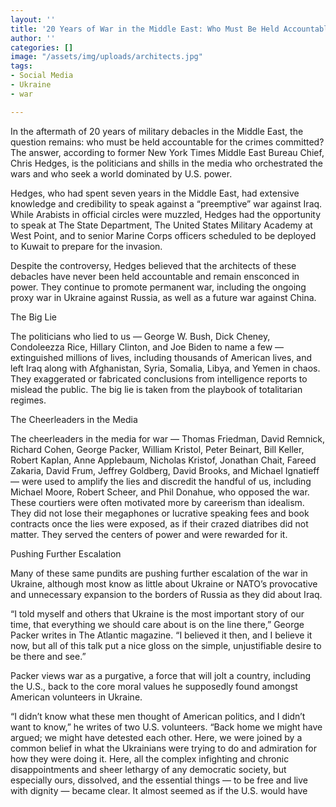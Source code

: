 ```yaml
---
layout: ''
title: '20 Years of War in the Middle East: Who Must Be Held Accountable?'
author: ''
categories: []
image: "/assets/img/uploads/architects.jpg"
tags:
- Social Media
- Ukraine
- war

---
```

In the aftermath of 20 years of military debacles in the Middle East, the question remains: who must be held accountable for the crimes committed? The answer, according to former New York Times Middle East Bureau Chief, Chris Hedges, is the politicians and shills in the media who orchestrated the wars and who seek a world dominated by U.S. power.

Hedges, who had spent seven years in the Middle East, had extensive knowledge and credibility to speak against a “preemptive” war against Iraq. While Arabists in official circles were muzzled, Hedges had the opportunity to speak at The State Department, The United States Military Academy at West Point, and to senior Marine Corps officers scheduled to be deployed to Kuwait to prepare for the invasion.

Despite the controversy, Hedges believed that the architects of these debacles have never been held accountable and remain ensconced in power. They continue to promote permanent war, including the ongoing proxy war in Ukraine against Russia, as well as a future war against China.

The Big Lie

The politicians who lied to us — George W. Bush, Dick Cheney, Condoleezza Rice, Hillary Clinton, and Joe Biden to name a few — extinguished millions of lives, including thousands of American lives, and left Iraq along with Afghanistan, Syria, Somalia, Libya, and Yemen in chaos. They exaggerated or fabricated conclusions from intelligence reports to mislead the public. The big lie is taken from the playbook of totalitarian regimes.

The Cheerleaders in the Media

The cheerleaders in the media for war — Thomas Friedman, David Remnick, Richard Cohen, George Packer, William Kristol, Peter Beinart, Bill Keller, Robert Kaplan, Anne Applebaum, Nicholas Kristof, Jonathan Chait, Fareed Zakaria, David Frum, Jeffrey Goldberg, David Brooks, and Michael Ignatieff — were used to amplify the lies and discredit the handful of us, including Michael Moore, Robert Scheer, and Phil Donahue, who opposed the war. These courtiers were often motivated more by careerism than idealism. They did not lose their megaphones or lucrative speaking fees and book contracts once the lies were exposed, as if their crazed diatribes did not matter. They served the centers of power and were rewarded for it.

Pushing Further Escalation

Many of these same pundits are pushing further escalation of the war in Ukraine, although most know as little about Ukraine or NATO’s provocative and unnecessary expansion to the borders of Russia as they did about Iraq.

“I told myself and others that Ukraine is the most important story of our time, that everything we should care about is on the line there,” George Packer writes in The Atlantic magazine. “I believed it then, and I believe it now, but all of this talk put a nice gloss on the simple, unjustifiable desire to be there and see.”

Packer views war as a purgative, a force that will jolt a country, including the U.S., back to the core moral values he supposedly found amongst American volunteers in Ukraine.

“I didn’t know what these men thought of American politics, and I didn’t want to know,” he writes of two U.S. volunteers. “Back home we might have argued; we might have detested each other. Here, we were joined by a common belief in what the Ukrainians were trying to do and admiration for how they were doing it. Here, all the complex infighting and chronic disappointments and sheer lethargy of any democratic society, but especially ours, dissolved, and the essential things — to be free and live with dignity — became clear. It almost seemed as if the U.S. would have